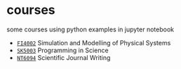 # courses
some courses using python examples in jupyter notebook

+ [`FI4002`](fi4002.md) Simulation and Modelling of Physical Systems
+ [`SK5003`](sk5003.md) Programming in Science
+ [`NT6094`](nt6094.md) Scientific Journal Writing
